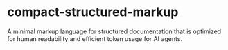 # compact-structured-markup
A minimal markup language for structured documentation that is optimized for human readability and efficient token usage for AI agents.
